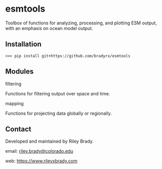 # esmtools

Toolbox of functions for analyzing, processing, and plotting ESM output, with an emphasis on ocean model output. 

## Installation
```shell
>>> pip install git+https://github.com/bradyrx/esmtools
```

## Modules

filtering

Functions for filtering output over space and time.

mapping

Functions for projecting data globally or regionally.

## Contact
Developed and maintained by Riley Brady.

email: riley.brady@colorado.edu

web: https://www.rileyxbrady.com
